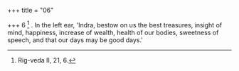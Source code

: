 +++
title = "06"

+++
6 [^3] . In the left ear, 'Indra, bestow on us the best treasures, insight of mind, happiness, increase of wealth, health of our bodies, sweetness of speech, and that our days may be good days.'


[^3]:  Rig-veda II, 21, 6.
